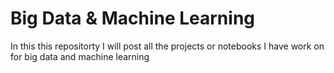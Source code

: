 # Big Data & Machine Learning

In this this repositorty I will post all the projects or notebooks I have work on for big data and machine learning 
